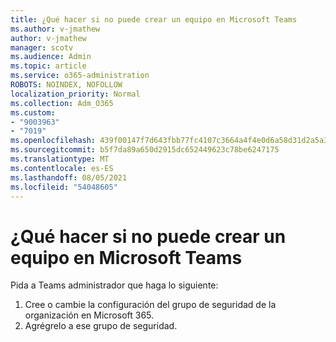 ```yaml
---
title: ¿Qué hacer si no puede crear un equipo en Microsoft Teams
ms.author: v-jmathew
author: v-jmathew
manager: scotv
ms.audience: Admin
ms.topic: article
ms.service: o365-administration
ROBOTS: NOINDEX, NOFOLLOW
localization_priority: Normal
ms.collection: Adm_O365
ms.custom:
- "9003963"
- "7019"
ms.openlocfilehash: 439f00147f7d643fbb77fc4107c3664a4f4e0d6a58d31d2a5a33599fab16185f
ms.sourcegitcommit: b5f7da89a650d2915dc652449623c78be6247175
ms.translationtype: MT
ms.contentlocale: es-ES
ms.lasthandoff: 08/05/2021
ms.locfileid: "54048605"
---
```

# <a name="what-to-do-if-you-cant-create-a-team-in-microsoft-teams"></a>¿Qué hacer si no puede crear un equipo en Microsoft Teams

Pida a Teams administrador que haga lo siguiente:

1. Cree o cambie la configuración del grupo de seguridad de la organización en Microsoft 365.
2. Agrégrelo a ese grupo de seguridad.
